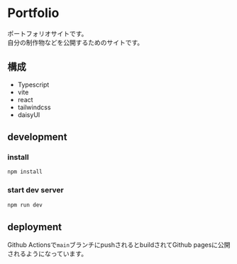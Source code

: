 # Portfolio
ポートフォリオサイトです。  
自分の制作物などを公開するためのサイトです。

## 構成
- Typescript
- vite
- react
- tailwindcss
- daisyUI

## development
### install
```bash
npm install
```
### start dev server
```bash
npm run dev
```

## deployment
Github Actionsで`main`ブランチにpushされるとbuildされてGithub pagesに公開されるようになっています。